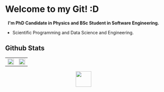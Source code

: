 # Welcome to my Git! :D

<p align="center">
  <b> 
    I'm PhD Candidate in Physics and BSc Student in Software Engineering. 
  </b>
</p>

- Scientific Programming and Data Science and Engineering.

## Github Stats
<table><tr><td valign="top" width="50%">

<img src="https://github-readme-stats.vercel.app/api?username=lucianofisica&theme=chartreuse-dark&show_icons=true&hide_border=false&count_private=true" align="center" style="width: 100%" />
          
</td><td valign="top" width="50%">

<img src="https://github-readme-stats.vercel.app/api/top-langs/?username=lucianofisica&theme=chartreuse-dark&show_icons=true&hide_border=false&layout=compact" style="width: 100%" />

</td></tr></table>  
  
<p align='center'>
<a href = "https://linktr.ee/lucianojrfis"><img width=50 height=50 src="https://asset.brandfetch.io/id_tNIm05N/idJgd2UeGc.png"/></a>
</p>
